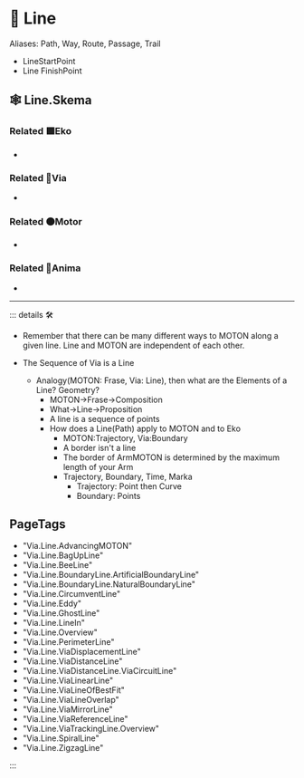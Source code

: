 # 🔻 <via>Line</via>

>

Aliases: Path, Way, Route, Passage, Trail

- LineStartPoint
- Line FinishPoint

## 🕸 Line.Skema

### Related 🟩<ekos>Eko</ekos>

-

### Related 🔻<via>Via</via>

-

### Related 🟠<motor>Motor</motor>

-

### Related 💜<anima>Anima</anima>

-

---

<!-- =================================================== -->
<!-- =================================================== -->
<!-- =================================================== -->
<!-- =================================================== -->
<!-- =================================================== -->
::: details 🛠

- Remember that there can be many different ways to MOTON along a given line. Line and MOTON are independent of each other.

- The Sequence of Via is a Line
    - Analogy(MOTON: Frase, Via: Line), then what are the Elements of a Line? Geometry?
        - MOTON->Frase->Composition
        - What->Line->Proposition
        - A line is a sequence of points
        - How does a Line(Path) apply to MOTON and to Eko
            - MOTON:Trajectory, Via:Boundary
            - A border isn't a line
            - The border of ArmMOTON is determined by the maximum length of your Arm
            - Trajectory, Boundary, Time, Marka
                - Trajectory: Point then Curve
                - Boundary: Points

<h2>PageTags</h2>

- "Via.Line.AdvancingMOTON"
- "Via.Line.BagUpLine"
- "Via.Line.BeeLine"
- "Via.Line.BoundaryLine.ArtificialBoundaryLine"
- "Via.Line.BoundaryLine.NaturalBoundaryLine"
- "Via.Line.CircumventLine"
- "Via.Line.Eddy"
- "Via.Line.GhostLine"
- "Via.Line.LineIn"
- "Via.Line.Overview"
- "Via.Line.PerimeterLine"
- "Via.Line.ViaDisplacementLine"
- "Via.Line.ViaDistanceLine"
- "Via.Line.ViaDistanceLine.ViaCircuitLine"
- "Via.Line.ViaLinearLine"
- "Via.Line.ViaLineOfBestFit"
- "Via.Line.ViaLineOverlap"
- "Via.Line.ViaMirrorLine"
- "Via.Line.ViaReferenceLine"
- "Via.Line.ViaTrackingLine.Overview"
- "Via.Line.SpiralLine"
- "Via.Line.ZigzagLine"

:::
